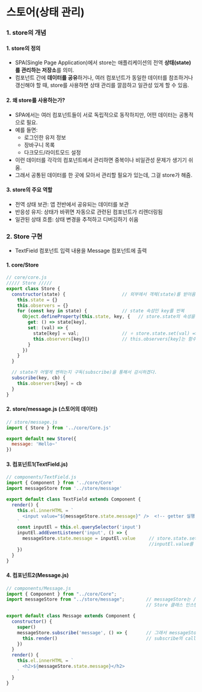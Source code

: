 # 스토어(상태 관리)

### 1. store의 개념
#### 1. store의 정의
- SPA(Single Page Application)에서 store는 애플리케이션의 전역 **상태(state)를 관리하는 저장소**를 의미. 
- 컴포넌트 간에 **데이터를 공유**하거나, 여러 컴포넌트가 동일한 데이터를 참조하거나 갱신해야 할 때, store를 사용하면 상태 관리를 깔끔하고 일관성 있게 할 수 있음.

#### 2. 왜 store를 사용하는가?
- SPA에서는 여러 컴포넌트들이 서로 독립적으로 동작하지만, 어떤 데이터는 공통적으로 필요.
- 예를 들면:
  - 로그인한 유저 정보
  - 장바구니 목록
  - 다크모드/라이트모드 설정
- 이런 데이터를 각각의 컴포넌트에서 관리하면 중복이나 비일관성 문제가 생기기 쉬움. 
- 그래서 공통된 데이터를 한 곳에 모아서 관리할 필요가 있는데, 그걸 store가 해줌.

#### 3. store의 주요 역할
- 전역 상태 보관: 앱 전반에서 공유되는 데이터를 보관
- 반응성 유지: 상태가 바뀌면 자동으로 관련된 컴포넌트가 리렌더링됨
- 일관된 상태 흐름: 상태 변경을 추적하고 디버깅하기 쉬움


### 2. Store 구현
- TextField 컴포넌트 입력 내용을 Message 컴포넌트에 출력
#### 1. core/Store
```js
// core/core.js
///// Store /////
export class Store {
  constructor(state) {                     // 외부에서 객체(state)를 받아옴.
    this.state = {}
    this.observers = {}
    for (const key in state) {             // state 속성인 key를 반복
      Object.defineProperty(this.state, key, {   // store.state의 속성을 정의하는 척하고, 외부state val 변환
        get: () => state[key],
        set: (val) => {
          state[key] = val;                // ⭐️ store.state.set(val) => 외부state.key = val
          this.observers[key]()            // this.observers[key]는 함수이고 이를 실행
        }
      })
    }
  }

  // state가 어떻게 변하는지 구독(subscribe)을 통해서 감시하겠다.
  subscribe(key, cb) {
    this.observers[key] = cb
  }
}

```

#### 2. store/message.js (스토어의 데이터)
```js
// store/message.js
import { Store } from '../core/Core.js'

export default new Store({
  message: 'Hello~'
})
```

#### 3. 컴포넌트1(TextField.js)
```js
// components/TextField.js
import { Component } from '../core/Core'
import messageStore from '../store/message'

export default class TextField extends Component {
  render() {
    this.el.innerHTML = `
      <input value="${messageStore.state.message}" />  <!-- getter 실행 -->
    `
    const inputEl = this.el.querySelector('input')
    inputEl.addEventListener('input', () => {
      messageStore.state.message = inputEl.value     // store.state.set(inputEl.value) 실행, 
                                                     //inputEl.value를 messageStore의 state.message로 전달
    })
  }
}
```

#### 4. 컴포넌트2(Message.js)
```js
// components/Message.js
import { Component } from "../core/Core";
import messageStore from "../store/message";        // messageStore는 /store/message.js안에서 new Store()로 정의했기 때문에
                                                    // Store 클래스 인스턴스임

export default class Message extends Component {
  constructor() {
    super()
    messageStore.subscribe('message', () => {       // 그래서 messageStore.subscribe() 사용가능
      this.render()                                 // subscribe의 callback함수로 this.render 전달하여 실행
    })
  }
  render() {
    this.el.innerHTML = `
      <h2>${messageStore.state.message}</h2>
    `
  }
}
```
